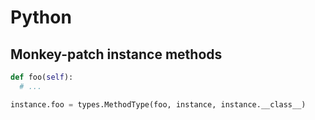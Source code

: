 # Python

## Monkey-patch instance methods

```python
def foo(self):
  # ...

instance.foo = types.MethodType(foo, instance, instance.__class__)
```
